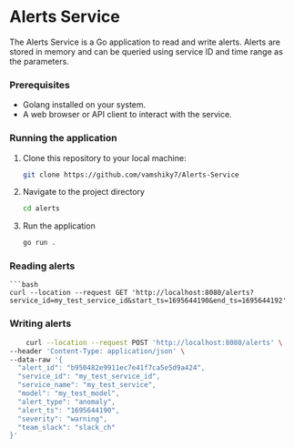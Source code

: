 # Alerts Service

The Alerts Service is a Go application to read and write alerts. 
Alerts are stored in memory and can be queried using service ID and time range as the parameters.


### Prerequisites

- Golang installed on your system.
- A web browser or API client to interact with the service.

### Running the application

1. Clone this repository to your local machine:
   ```bash
   git clone https://github.com/vamshiky7/Alerts-Service
2. Navigate to the project directory
    ```bash
    cd alerts
3. Run the application
    ```bash
    go run .

### Reading alerts
    ```bash
    curl --location --request GET 'http://localhost:8080/alerts?service_id=my_test_service_id&start_ts=1695644190&end_ts=1695644192'
    
### Writing alerts
  ```bash
      curl --location --request POST 'http://localhost:8080/alerts' \
--header 'Content-Type: application/json' \
--data-raw '{
    "alert_id": "b950482e9911ec7e41f7ca5e5d9a424",
    "service_id": "my_test_service_id",
    "service_name": "my_test_service",
    "model": "my_test_model",
    "alert_type": "anomaly",
    "alert_ts": "1695644190",
    "severity": "warning",
    "team_slack": "slack_ch"
}'








  

  







   
  
